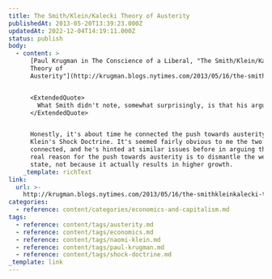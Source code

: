 ```yaml
---
title: The Smith/Klein/Kalecki Theory of Austerity
publishedAt: 2013-05-20T13:39:23.000Z
updatedAt: 2022-12-04T14:19:11.000Z
status: publish
body:
  - content: >
      [Paul Krugman in The Conscience of a Liberal, "The Smith/Klein/Kalecki
      Theory of
      Austerity"](http://krugman.blogs.nytimes.com/2013/05/16/the-smithkleinkalecki-theory-of-austerity/):


      <ExtendedQuote>
        What Smith didn't note, somewhat surprisingly, is that his argument is very close to Naomi Klein's Shock Doctrine, with its argument that elites systematically exploit disasters to push through neoliberal policies even if these policies are essentially irrelevant to the sources of disaster. I have to admit that I was predisposed to dislike Klein's book when it came out, probably out of professional turf-defending and whatever -- but her thesis really helps explain a lot about what's going on in Europe in particular.
      </ExtendedQuote>


      Honestly, it's about time he connected the push towards austerity with
      Klein's Shock Doctrine. It's seemed fairly obvious to me the two were
      connected, and he's hinted at similar issues before in arguing that the
      real reason for the push towards austerity is to dismantle the welfare
      state, not because it actually results in higher growth.
    _template: richText
link:
  url: >-
    http://krugman.blogs.nytimes.com/2013/05/16/the-smithkleinkalecki-theory-of-austerity/
categories:
  - reference: content/categories/economics-and-capitalism.md
tags:
  - reference: content/tags/austerity.md
  - reference: content/tags/economics.md
  - reference: content/tags/naomi-klein.md
  - reference: content/tags/paul-krugman.md
  - reference: content/tags/shock-doctrine.md
_template: link
---
```



